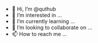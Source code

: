 - 👋 Hi, I’m @quthub
- 👀 I’m interested in ...
- 🌱 I’m currently learning ...
- 💞️ I’m looking to collaborate on ...
- 📫 How to reach me ...

<!---
quthub/quthub is a ✨ special ✨ repository because its `README.md` (this file) appears on your GitHub profile.
You can click the Preview link to take a look at your changes.
--->
